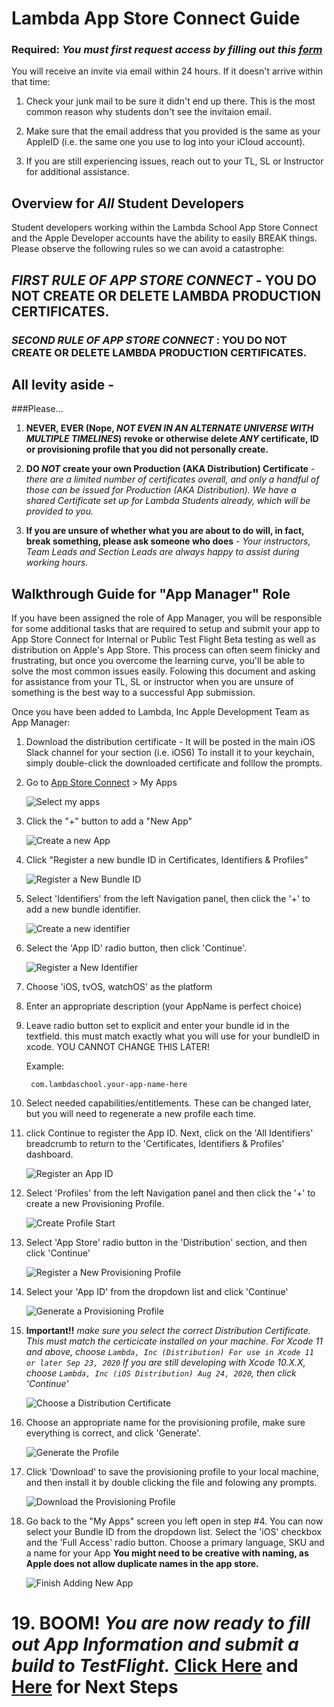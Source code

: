 # Lambda App Store Connect Guide


### **Required**: *You must first request access by filling out this [form](https://forms.gle/WmS5j6tcW9XFEEGv7)*

You will receive an invite via email within 24 hours. If it doesn't arrive within that time:

1. Check your junk mail to be sure it didn't end up there. This is the most common reason why students don't see the invitaion email.
 
2. Make sure that the email address that you provided is the same as your AppleID (i.e. the same one you use to log into your iCloud account).

3. If you are still experiencing issues, reach out to your TL, SL or Instructor for additional assistance.

## Overview for *All* Student Developers

Student developers working within the Lambda School App Store Connect and the Apple Developer accounts have the ability to easily BREAK things. Please observe the following rules so we can avoid a catastrophe:

##  *FIRST RULE OF APP STORE CONNECT* - YOU DO NOT CREATE OR DELETE LAMBDA PRODUCTION CERTIFICATES.

###  *SECOND RULE OF APP STORE CONNECT* : YOU DO NOT CREATE OR DELETE LAMBDA PRODUCTION CERTIFICATES.

## All levity aside -

###Please...

1. **NEVER, EVER (Nope, *NOT EVEN IN AN ALTERNATE UNIVERSE WITH MULTIPLE TIMELINES*) revoke or otherwise delete *ANY* certificate, ID or provisioning profile that you did not personally create.**

2. **DO *NOT* create your own Production (AKA Distribution) Certificate** - *there are a limited number of certificates overall, and only a handful of those can be issued for Production (AKA Distribution). We have a shared Certificate set up for Lambda Students already, which will be provided to you.*

3. **If you are unsure of whether what you are about to do will, in fact, break something, please ask someone who does** - *Your instructors, Team Leads and Section Leads are always happy to assist during working hours.*


## Walkthrough Guide for "App Manager" Role
If you have been assigned the role of App Manager, you will be responsible for some additional tasks that are required to setup and submit your app to App Store Connect for Internal or Public Test Flight Beta testing as well as distribution on Apple's App Store.  This process can often seem finicky and frustrating, but once you overcome the learning curve, you'll be able to solve the most common issues easily. Folowing this document and asking for assistance from your TL, SL or instructor when you are unsure of something is the best way to a successful App submission.

Once you have been added to Lambda, Inc Apple Development Team as App Manager:

1. Download the distribution certificate - It will be posted in the main iOS Slack channel for your section (i.e. iOS6) To install it to your keychain, simply double-click the downloaded certificate and folllow the prompts.

2. Go to [App Store Connect](https://appstoreconnect.apple.com/login) > My Apps

	![Select my apps](./Assets/Images/1.Select-my-apps.png)
	
3. Click the "+" button to add a "New App"
    
    ![Create a new App](./Assets/Images/2.Create-a-New-App.png)
    
4. Click "Register a new bundle ID in Certificates, Identifiers & Profiles"
	
	![Register a New Bundle ID](./Assets/Images/3.Register-a-New-Bundle-ID.png)
	
5. Select 'Identifiers' from the left Navigation panel, then click the '+' to add a new bundle identifier.

	![Create a new identifier](./Assets/Images/4.CreateANewIdentifier.png)
	
6. Select the 'App ID' radio button, then click 'Continue'.

	![Register a New Identifier](./Assets/Images/5.RegisterANewIdentifier.png)
	
7. Choose 'iOS, tvOS, watchOS' as the platform
8. Enter an appropriate description (your AppName is perfect choice)
9. Leave radio button set to explicit and enter your bundle id in the textfield. this must match exactly what you will use for your bundleID in xcode. YOU CANNOT CHANGE THIS LATER!
	
	Example: 
		
		com.lambdaschool.your-app-name-here

10. Select needed capabilities/entitlements. These can be changed later, but you will need to regenerate a new profile each time.
11. click Continue to register the App ID. Next, click on the 'All Identifiers' breadcrumb to return to the 'Certificates, Identifiers & Profiles' dashboard.

	![Register an App ID](./Assets/Images/6.RegisterAnAppID.png)
	
12. Select 'Profiles' from the left Navigation panel and then click the '+' to create a new Provisioning Profile.

	![Create Profile Start](./Assets/Images/7.CreateAProfile-1.png)
	
13. Select 'App Store' radio button in the 'Distribution' section, and then click 'Continue'

	![Register a New Provisioning Profile](./Assets/Images/8.RegisterNewProvisioningProfile.png)
	
14. Select your 'App ID' from the dropdown list and click 'Continue'

	![Generate a Provisioning Profile](./Assets/Images/9.GenerateProvisioningProfile.png)
	
15. **Important!!** *make sure you select the correct Distribution Certificate. This must match the certicicate installed on your machine. For Xcode 11 and above, choose `Lambda, Inc (Distribution) For use in Xcode 11 or later Sep 23, 2020` If you are still developing with Xcode 10.X.X, choose `Lambda, Inc (iOS Distribution) Aug 24, 2020`, then click 'Continue'*

	![Choose a Distribution Certificate](./Assets/Images/10.ChooseDistributionCertificate.png)
	
16. Choose an appropriate name for the provisioning profile, make sure everything is correct, and click 'Generate'.

	![Generate the Profile](./Assets/Images/11.GenerateTheProfile.png)
	
17. Click 'Download' to save the provisioning profile to your local machine, and then install it by double clicking the file and folowing any prompts.

	![Download the Provisioning Profile](./Assets/Images/12.DownloadProvisioningProfile.png)
	
18. Go back to the "My Apps" screen you left open in step #4. You can now select your Bundle ID from the dropdown list. Select the 'iOS' checkbox and the 'Full Access' radio button. Choose a primary language, SKU and a name for your App **You might need to be creative with naming, as Apple does not allow duplicate names in the app store.**

	![Finish Adding New App](./Assets/Images/13.FinishAddingNewApp.png)
	
# 19. **BOOM!** *You are now ready to fill out App Information and submit a build to TestFlight.* [**Click Here**](https://help.apple.com/xcode/mac/current/#/dev91fe7130a) and [**Here**](https://help.apple.com/xcode/mac/current/#/dev2539d985f) for **Next Steps**
